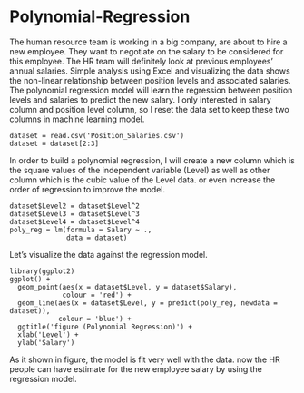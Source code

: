 # Polynomial-Regression
The human resource team is working in a big company, are about to hire a new employee. They want to negotiate on the salary to be considered for this employee. 
The HR team will definitely look at previous employees’ annual salaries. Simple analysis using Excel and visualizing the data shows the non-linear relationship between position levels and associated salaries.
The polynomial regression model will learn the regression between position levels and salaries to predict the new salary.
I only interested in salary column and position level column, so I reset the data set to keep these two columns in machine learning model.

```
dataset = read.csv('Position_Salaries.csv')
dataset = dataset[2:3]
```
In order to build a polynomial regression, I will create a new column which is the square values of the independent variable (Level) as well as other column which is the cubic value of the Level data. or even increase the order of regression to improve the model.

```
dataset$Level2 = dataset$Level^2
dataset$Level3 = dataset$Level^3
dataset$Level4 = dataset$Level^4
poly_reg = lm(formula = Salary ~ .,
              data = dataset)
```

Let’s visualize the data against the regression model.

```
library(ggplot2)
ggplot() +
  geom_point(aes(x = dataset$Level, y = dataset$Salary),
             colour = 'red') +
  geom_line(aes(x = dataset$Level, y = predict(poly_reg, newdata = dataset)),
            colour = 'blue') +
  ggtitle('figure (Polynomial Regression)') +
  xlab('Level') +
  ylab('Salary')
  ```
  
  
As it shown in figure, the model is fit very well with the data. now the HR people can have estimate for the new employee salary by using the regression model. 
